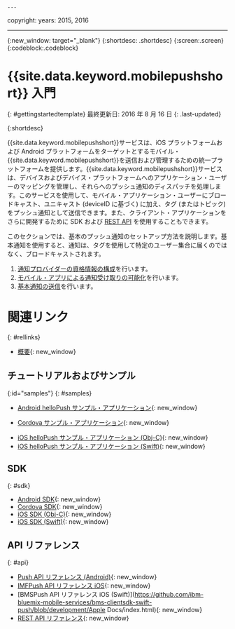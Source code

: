 	---

copyright:
 years: 2015, 2016

---

{:new_window: target="_blank"}
{:shortdesc: .shortdesc}
{:screen:.screen}
{:codeblock:.codeblock}

# {{site.data.keyword.mobilepushshort}} 入門
{: #gettingstartedtemplate}
最終更新日: 2016 年 8 月 16 日
{: .last-updated}

{:shortdesc}

{{site.data.keyword.mobilepushshort}}サービスは、iOS プラットフォームおよび Android プラットフォームをターゲットとするモバイル・{{site.data.keyword.mobilepushshort}}を送信および管理するための統一プラットフォームを提供します。{{site.data.keyword.mobilepushshort}}サービスは、デバイスおよびデバイス・プラットフォームへのアプリケーション・ユーザーのマッピングを管理し、それらへのプッシュ通知のディスパッチを処理します。このサービスを使用して、モバイル・アプリケーション・ユーザーにブロードキャスト、ユニキャスト (deviceID に基づく) に加え、タグ (またはトピック) をプッシュ通知として送信できます。また、クライアント・アプリケーションをさらに開発するために SDK および [REST API](https://mobile.{DomainName}/imfpushrestapidocs/) を使用することもできます。

このセクションでは、基本のプッシュ通知のセットアップ方法を説明します。基本通知を使用すると、通知は、タグを使用して特定のユーザー集合に届くのではなく、ブロードキャストされます。


1. [通知プロバイダーの資格情報の構成](t__main_push_config_provider.html)を行います。
2. [モバイル・アプリによる通知受け取りの可能化](c_enable_push.html)を行います。
3. [基本通知の送信](t_send_push_notifications.html)を行います。

# 関連リンク
{: #rellinks}

* [概要](c_overview_push.md){: new_window}

## チュートリアルおよびサンプル
{:id="samples"}
{: #samples}
* [Android helloPush サンプル・アプリケーション](https://github.com/ibm-bluemix-mobile-services/bms-samples-android-hellopush/){: new_window}
- [Cordova サンプル・アプリケーション](https://github.com/ibm-bluemix-mobile-services/bms-samples-cordova-hellopush){: new_window}
* [iOS helloPush サンプル・アプリケーション (Obj-C)](https://github.com/ibm-bluemix-mobile-services/bms-samples-ios-hellopush/){: new_window}
* [iOS helloPush サンプル・アプリケーション (Swift)](https://github.com/ibm-bluemix-mobile-services/bms-samples-swift-hellopush){: new_window}

## SDK
{: #sdk}
* [Android SDK](https://github.com/ibm-bluemix-mobile-services/bms-clientsdk-android-push){: new_window}
* [Cordova SDK](https://github.com/ibm-bluemix-mobile-services/bms-clientsdk-cordova-plugin-push){: new_window}
* [iOS SDK (Obj-C)](https://hub.jazz.net/git/bluemixmobilesdk/imf-ios-sdk/archive?revstr=master){: new_window}
* [iOS SDK (Swift)](https://codeload.github.com/ibm-bluemix-mobile-services/bms-clientsdk-swift-push/zip/master){: new_window}

## API リファレンス
{: #api}
* [Push API リファレンス (Android)](https://classicdocs.ng.bluemix.net/docs/api/content/api/mobilefirst/android/push-api-doc/overview-summary.html){: new_window}
* [IMFPush API リファレンス iOS](https://classicdocs.ng.bluemix.net/docs/api/content/api/mobilefirst/ios/IMFPush_api-doc/html/index.html){: new_window}
* [BMSPush API リファレンス iOS (Swift)](https://github.com/ibm-bluemix-mobile-services/bms-clientsdk-swift-push/blob/development/Apple Docs/index.html){: new_window}
* [REST API リファレンス](https://mobile.{DomainName}/imfpushrestapidocs/){: new_window}
